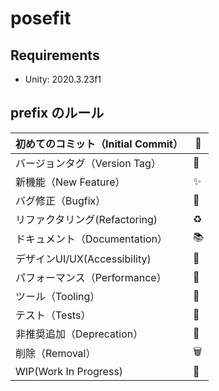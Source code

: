 # posefit

## Requirements
* Unity: 2020.3.23f1

## prefix のルール
|初めてのコミット（Initial Commit）|🎉|
| ---- | ---- |
|バージョンタグ（Version Tag）|🔖|
|新機能（New Feature）|✨|
|バグ修正（Bugfix）|🐛|
|リファクタリング(Refactoring)|♻️|
|ドキュメント（Documentation）|📚|
|デザインUI/UX(Accessibility)|🎨|
|パフォーマンス（Performance）|🐎|
|ツール（Tooling）|🔧|
|テスト（Tests）|🚨|
|非推奨追加（Deprecation）|💩|
|削除（Removal）|🗑️|
|WIP(Work In Progress)|🚧|
